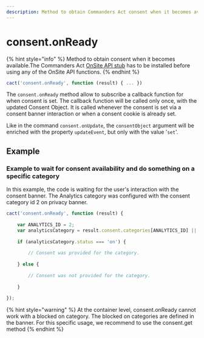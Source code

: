 ```yaml
---
description: Method to obtain Commanders Act consent when it becomes available.
---
```


# consent.onReady

{% hint style="info" %}
Method to obtain consent when it becomes available.The Commanders Act [OnSite API stub](getting-started.md) has to be installed before using any of the OnSite API functions.
{% endhint %}

```javascript
cact('consent.onReady', function (result) { ... })
```

The `consent.onReady` method allow to subscribe a callback function for when consent is set. The callback function will be called only once, with the updated Consent Object. It is called whenever the consent is set via a consent banner interaction or when a consent cookie is already set.

Like in the command `consent.onUpdate`, the `consentObject` argument will be enriched with the property `updateEvent`, but only with the value '`set`'.&#x20;

## Example

### Example to wait for consent availability and do something on a specific category

In this example, the code is waiting for the user's interaction with the consent banner. The Analytics category was configured with the consent category id 2 on privacy banner.

```javascript
cact('consent.onReady', function (result) { 
    
    var ANALYTICS_ID = 2;
    var analyticsCategory = result.consent.categories[ANALYTICS_ID] || {};
     
    if (analyticsCategory.status === 'on') {
    
        // Consent was provided for the category. 
    
    } else {
        
        // Consent was not provided for the category. 
           
    }
    
});

```



{% hint style="warning" %}
At the container level, consent.onReady cannot work with a blocked on category. The blocked on categories are defined in the banner. For this specific usage, we recommend to use the consent.get method
{% endhint %}
